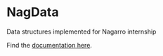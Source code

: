 # NagData
Data structures implemented for Nagarro internship

Find the [documentation here](https://github.com/mentix02/NagData/wiki).
